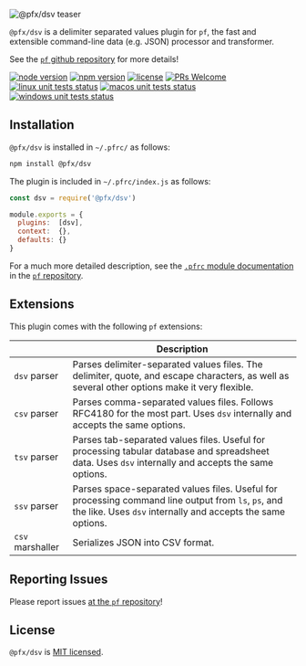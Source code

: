 ![@pfx/dsv teaser][teaser]

`@pfx/dsv` is a delimiter separated values plugin for `pf`, the fast and extensible command-line data (e.g. JSON) processor and transformer.

See the [`pf` github repository][pf] for more details!

[![node version][node-shield]][node]
[![npm version][npm-shield]][npm-package]
[![license][license-shield]][license]
[![PRs Welcome][prs-shield]][pfx-how-to-contribute]
[![linux unit tests status][linux-unit-tests-shield]][actions]
[![macos unit tests status][macos-unit-tests-shield]][actions]
[![windows unit tests status][windows-unit-tests-shield]][actions]

## Installation

`@pfx/dsv` is installed in `~/.pfrc/` as follows:

```bash
npm install @pfx/dsv
```

The plugin is included in `~/.pfrc/index.js` as follows:

```js
const dsv = require('@pfx/dsv')

module.exports = {
  plugins:  [dsv],
  context:  {},
  defaults: {}
}
```

For a much more detailed description, see the [`.pfrc` module documentation][pf-pfrc-module] in the [`pf` repository][pf].

## Extensions

This plugin comes with the following `pf` extensions:

|                  | Description                                                                                                                                                       |
|------------------|-------------------------------------------------------------------------------------------------------------------------------------------------------------------|
| `dsv` parser     | Parses delimiter-separated values files. The delimiter, quote, and escape characters, as well as several other options make it very flexible.                     |
| `csv` parser     | Parses comma-separated values files. Follows RFC4180 for the most part. Uses `dsv` internally and accepts the same options.                                       |
| `tsv` parser     | Parses tab-separated values files. Useful for processing tabular database and spreadsheet data. Uses `dsv` internally and accepts the same options.               |
| `ssv` parser     | Parses space-separated values files. Useful for processing command line output from `ls`, `ps`, and the like. Uses `dsv` internally and accepts the same options. |
| `csv` marshaller | Serializes JSON into CSV format.                                                                                                                                   |

## Reporting Issues

Please report issues [at the `pf` repository][issues]!

## License

`@pfx/dsv` is [MIT licensed][license].

[npm-package]: https://www.npmjs.com/package/@pfx/dsv
[license]: https://github.com/Yord/pfx-dsv/blob/master/LICENSE
[teaser]: ./teaser.gif
[pf]: https://github.com/Yord/pf
[actions]: https://github.com/Yord/pfx-dsv/actions
[npm-shield]: https://img.shields.io/npm/v/@pfx/dsv.svg?color=orange
[license-shield]: https://img.shields.io/npm/l/@pfx/dsv?color=yellow
[node-shield]: https://img.shields.io/node/v/@pfx/dsv?color=red
[node]: https://nodejs.org/
[prs-shield]: https://img.shields.io/badge/PRs-welcome-green.svg
[pfx-how-to-contribute]: https://github.com/Yord/pf
[linux-unit-tests-shield]: https://img.shields.io/github/workflow/status/Yord/pfx-json/linux/master?label=linux&logo=github&color=#5A5A5A&logoColor=#5A5A5A
[macos-unit-tests-shield]: https://img.shields.io/github/workflow/status/Yord/pfx-json/macos/master?label=macos&logo=github&color=#5A5A5A&logoColor=#5A5A5A
[windows-unit-tests-shield]: https://img.shields.io/github/workflow/status/Yord/pfx-json/windows/master?label=windows&logo=github&color=#5A5A5A&logoColor=#5A5A5A
[issues]: https://github.com/Yord/pf/issues
[pf-pfrc-module]: https://github.com/Yord/pf#pfrc-module